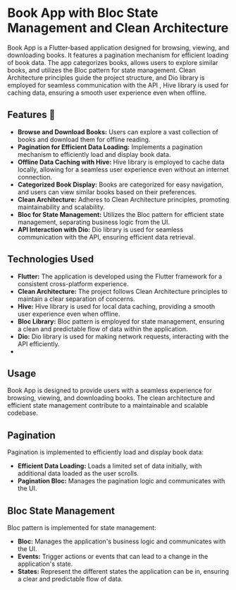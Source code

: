 # Book App with Bloc State Management and Clean Architecture

Book App is a Flutter-based application designed for browsing, viewing, and downloading books. It features a pagination mechanism for efficient loading of book data. The app categorizes books, allows users to explore similar books, and utilizes the Bloc pattern for state management. Clean Architecture principles guide the project structure, and Dio library is employed for seamless communication with the API , Hive library is used for caching data, ensuring a smooth user experience even when offline.

## Features 🎯

- **Browse and Download Books:** Users can explore a vast collection of books and download them for offline reading.
- **Pagination for Efficient Data Loading:** Implements a pagination mechanism to efficiently load and display book data.
- **Offline Data Caching with Hive:** Hive library is employed to cache data locally, allowing for a seamless user experience even without an internet connection.
- **Categorized Book Display:** Books are categorized for easy navigation, and users can view similar books based on their preferences.
- **Clean Architecture:** Adheres to Clean Architecture principles, promoting maintainability and scalability.
- **Bloc for State Management:** Utilizes the Bloc pattern for efficient state management, separating business logic from the UI.
- **API Interaction with Dio:** Dio library is used for seamless communication with the API, ensuring efficient data retrieval.

## Technologies Used

- **Flutter:** The application is developed using the Flutter framework for a consistent cross-platform experience.
- **Clean Architecture:** The project follows Clean Architecture principles to maintain a clear separation of concerns.
- **Hive:** Hive library is used for local data caching, providing a smooth user experience even when offline.
- **Bloc Library:** Bloc pattern is employed for state management, ensuring a clean and predictable flow of data within the application.
- **Dio:** Dio library is used for making network requests, interacting with the API efficiently.
-  
## Usage

Book App is designed to provide users with a seamless experience for browsing, viewing, and downloading books. The clean architecture and efficient state management contribute to a maintainable and scalable codebase.

## Pagination

Pagination is implemented to efficiently load and display book data:

- **Efficient Data Loading:** Loads a limited set of data initially, with additional data loaded as the user scrolls.
- **Pagination Bloc:** Manages the pagination logic and communicates with the UI.

## Bloc State Management

Bloc pattern is implemented for state management:

- **Bloc:** Manages the application's business logic and communicates with the UI.
- **Events:** Trigger actions or events that can lead to a change in the application's state.
- **States:** Represent the different states the application can be in, ensuring a clear and predictable flow of data.
